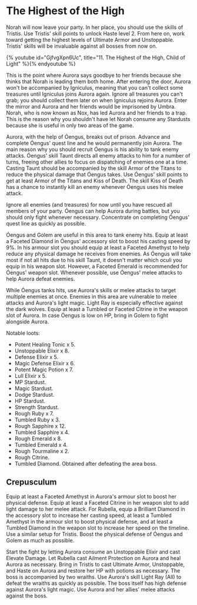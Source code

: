 # The Highest of the High

Norah will now leave your party. In her place, you should use the skills of
Tristis. Use Tristis' skill points to unlock Haste level 2. From here on, work
toward getting the highest levels of Ultimate Armor and Unstoppable. Tristis'
skills will be invaluable against all bosses from now on.

{% youtube id="GjfvgXpn6Uc", title="11. The Highest of the High, Child of Light" %}{% endyoutube %}

This is the point where Aurora says goodbye to her friends because she thinks
that Norah is leading them both home. After entering the door, Aurora won't be
accompanied by Igniculus, meaning that you can't collect some treasures until
Igniculus joins Aurora again. Ignore all treasures you can't grab; you should
collect them later on when Igniculus rejoins Aurora. Enter the mirror and Aurora
and her friends would be imprisoned by Umbra. Norah, who is now known as Nox,
has led Aurora and her friends to a trap. This is the reason why you shouldn't
have let Norah consume any Stardusts because she is useful in only two areas of
the game.

Aurora, with the help of Óengus, breaks out of prison. Advance and complete
Óengus' quest line and he would permanently join Aurora. The main reason why you
should recruit Óengus is his ability to tank enemy attacks. Óengus' skill Taunt
directs all enemy attacks to him for a number of turns, freeing other allies to
focus on dispatching of enemies one at a time. Casting Taunt should be
accompanied by the skill Armor of the Titans to reduce the physical damage that
Óengus takes. Use Óengus' skill points to get at least Armor of the Titans and
Kiss of Death. The skill Kiss of Death has a chance to instantly kill an enemy
whenever Óengus uses his melee attack.

Ignore all enemies (and treasures) for now until you have rescued all members of
your party. Óengus can help Aurora during battles, but you should only fight
whenever necessary. Concentrate on completing Óengus' quest line as quickly as
possible.

Óengus and Golem are useful in this area to tank enemy hits. Equip at least a
Faceted Diamond in Óengus' accessory slot to boost his casting speed by 9%. In
his armour slot you should equip at least a Faceted Amethyst to help reduce any
physical damage he receives from enemies. As Óengus will take most if not all
hits due to his skill Taunt, it doesn't matter which oculi you equip in his
weapon slot. However, a Faceted Emerald is recommended for Óengus' weapon slot.
Whenever possible, use Óengus' melee attacks to help Aurora defeat enemies.

While Óengus tanks hits, use Aurora's skills or melee attacks to target multiple
enemies at once. Enemies in this area are vulnerable to melee attacks and
Aurora's light magic. Light Ray is especially effective against the dark wolves.
Equip at least a Tumbled or Faceted Citrine in the weapon slot of Aurora. In
case Óengus is low on HP, bring in Golem to fight alongside Aurora.

Notable loots:

-   Potent Healing Tonic x 5.
-   Unstoppable Elixir x 8.
-   Defense Elixir x 5.
-   Magic Defense Elixir x 6.
-   Potent Magic Potion x 7.
-   Lull Elixir x 5.
-   MP Stardust.
-   Magic Stardust.
-   Dodge Stardust.
-   HP Stardust.
-   Strength Stardust.
-   Rough Ruby x 7.
-   Tumbled Ruby x 3.
-   Rough Sapphire x 12.
-   Tumbled Sapphire x 4.
-   Rough Emerald x 8.
-   Tumbled Emerald x 4.
-   Rough Tourmaline x 2.
-   Rough Citrine.
-   Tumbled Diamond. Obtained after defeating the area boss.

## Crepusculum

Equip at least a Faceted Amethyst in Aurora's armour slot to boost her physical
defense. Equip at least a Faceted Citrine in her weapon slot to add light damage
to her melee attack. For Rubella, equip a Brilliant Diamond in the accessory
slot to increase her casting speed, at least a Tumbled Amethyst in the armour
slot to boost physical defense, and at least a Tumbled Diamond in the weapon
slot to increase her speed on the timeline. Use a similar setup for Tristis.
Boost the physical defense of Óengus and Golem as much as possible.

Start the fight by letting Aurora consume an Unstoppable Elixir and cast Elevate
Damage. Let Rubella cast Ailment Protection on Aurora and heal Aurora as
necessary. Bring in Tristis to cast Ultimate Armor, Unstoppable, and Haste on
Aurora and restore her HP with potions as necessary. The boss is accompanied by
two wraiths. Use Aurora's skill Light Ray (All) to defeat the wraiths as quickly
as possible. The boss itself has high defense against Aurora's light magic. Use
Aurora and her allies' melee attacks against the boss.
